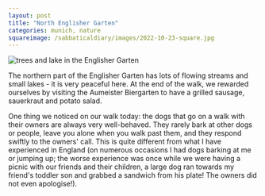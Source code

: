 ```yaml
---
layout: post
title: "North Englisher Garten"
categories: munich, nature
squareimage: /sabbaticaldiary/images/2022-10-23-square.jpg
---
```

<img src="/sabbaticaldiary/images/2022-10-23.jpg" alt="trees and lake in the Englisher Garten" class="center">

The northern part of the Englisher Garten has lots of flowing streams and small lakes - it is very peaceful here. At the end of the walk, we rewarded ourselves by visiting the Aumeister Biergarten to have a grilled sausage, sauerkraut and potato salad.

One thing we noticed on our walk today: the dogs that go on a walk with their owners are always very well-behaved. They rarely bark at other dogs or people, leave you alone when you walk past them, and they respond swiftly to the owners' call. This is quite different from what I have experienced in England (on numerous occasions I had dogs barking at me or jumping up; the worse experience was once while we were having a picnic with our friends and their children, a large dog ran towards my friend's toddler son and grabbed a sandwich from his plate! The owners did not even apologise!).